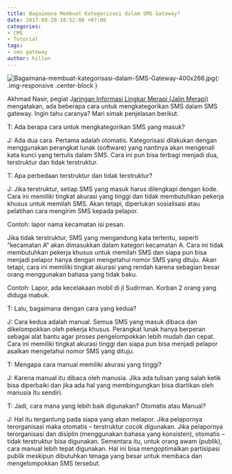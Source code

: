 ```yaml
---
title: Bagaimana Membuat Kategorisasi dalam SMS Gateway?
date: 2017-09-20 18:52:00 +07:00
categories:
- CMS
- Tutorial
tags:
- sms gateway
author: hillun
---
```


![Bagaimana-membuat-kategorisasi-dalam-SMS-Gateway-400x266.jpg](/uploads/Bagaimana-membuat-kategorisasi-dalam-SMS-Gateway-400x266.jpg){: .img-responsive .center-block }

Akhmad Nasir, pegiat J[aringan Informasi Lingkar Merapi (Jalin Merapi)](http://teknologi.news.viva.co.id/news/read/187337-jalin-merapi-penuhi-kebutuhan-informasi-warga) mengatakan, ada beberapa cara untuk mengkategorikan SMS dalam SMS gateway. Ingin tahu caranya? Mari simak penjelasan berikut.

T: Ada berapa cara untuk mengkategorikan SMS yang masuk?

J: Ada dua cara. Pertama adalah otomatis. Kategorisasi dilakukan dengan menggunakan perangkat lunak (software) yang nantinya akan mengenali kata kunci yang tertulis dalam SMS. Cara ini pun bisa terbagi menjadi dua, terstruktur dan tidak terstruktur.

T: Apa perbedaan terstruktur dan tidak terstruktur?

J: Jika terstruktur, setiap SMS yang masuk harus dilengkapi dengan kode. Cara ini memiliki tingkat akurasi yang tinggi dan tidak membutuhkan pekerja khusus untuk memilah SMS. Akan tetapi, diperlukan sosialisasi atau pelatihan cara mengirim SMS kepada pelapor.

Contoh: lapor <spasi> nama kecamatan <spasi> isi pesan.

Jika tidak terstruktur, SMS yang mengandung kata tertentu, seperti  “kecamatan A“ akan dimasukkan dalam kategori kecamatan A. Cara ini tidak membutuhkan pekerja khusus untuk memilah SMS dan siapa pun bisa menjadi pelapor hanya dengan mengetahui nomor SMS yang dituju. Akan tetapi, cara ini memiliki tingkat akurasi yang rendah karena sebagian besar orang menggunakan bahasa yang tidak baku.

Contoh: Lapor, ada kecelakaan mobil di jl Sudirman. Korban 2 orang yang diduga mabuk.

T: Lalu, bagaimana dengan cara yang kedua?

J: Cara kedua adalah manual. Semua SMS yang masuk dibaca dan dikelompokkan oleh pekerja khusus. Perangkat lunak hanya berperan sebagai alat bantu agar proses pengelompokkan lebih mudah dan cepat. Cara ini memiliki tingkat akurasi tinggi dan siapa pun bisa menjadi pelapor asalkan mengetahui nomor SMS yang dituju.

T: Mengapa cara manual memiliki akurasi yang tinggi?

J: Karena manual itu dibaca oleh manusia. Jika ada tulisan yang salah ketik bisa diperbaiki dan jika ada hal yang membingungkan bisa diartikan oleh manusia itu sendiri.

T: Jadi, cara mana yang lebih baik digunakan? Otomatis atau Manual?

J: Hal itu tergantung pada siapa yang akan melapor. Jika pelapornya terorganisasi maka otomatis – terstruktur cocok digunakan. Jika pelapornya terorganisasi dan disiplin (menggunakan bahasa yang konsisten), otomatis – tidak terstruktur bisa digunakan. Sementara itu, untuk orang awam (publik), cara manual lebih tepat digunakan. Hal ini bisa mengoptimalkan partisipasi publik meskipun dibutuhkan tenaga yang besar untuk membaca dan mengelompokkan SMS tersebut.